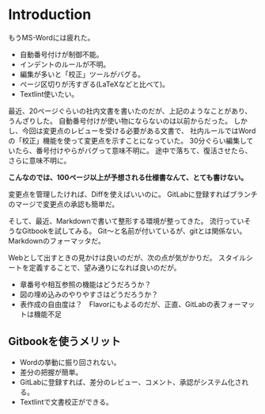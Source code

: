 # Introduction

もうMS-Wordには疲れた。

* 自動番号付けが制御不能。
* インデントのルールが不明。
* 編集が多いと「校正」ツールがバグる。
* ページ区切りが汚すぎる(LaTeXなどと比べて)。
* Textlint使いたい。

最近、20ページぐらいの社内文書を書いたのだが、上記のようなことがあり、うんざりした。
自動番号付けが使い物にならないのは以前からだった。
しかし、今回は変更点のレビューを受ける必要がある文書で、
社内ルールではWordの「校正」機能を使って変更点を示すことになっていた。
30分ぐらい編集していたら、番号付けやらがバグって意味不明に。
途中で落ちて、復活させたら、さらに意味不明に。

**こんなのでは、100ページ以上が予想される仕様書なんて、とても書けない。**

変更点を管理したければ、Diffを使えばいいのに。
GitLabに登録すればブランチのマージで変更点の承認も簡単だ。

そして、最近、Markdownで書いて整形する環境が整ってきた。
流行っていそうなGitbookを試してみる。
Git～と名前が付いているが、gitとは関係ない。Markdownのフォーマッタだ。

Webとして出すときの見かけは良いのだが、次の点が気がかりだ。
スタイルシートを定義することで、望み通りになれば良いのだが。

* 章番号や相互参照の機能はどうだろうか？
* 図の埋め込みのやりやすさはどうだろうか？
* 表作成の自由度は？　Flavorにもよるのだが、正直、GitLabの表フォーマットは機能不足

## Gitbookを使うメリット

* Wordの挙動に振り回されない。
* 差分の把握が簡単。
* GitLabに登録すれば、差分のレビュー、コメント、承認がシステム化される。
* Textlintで文書校正ができる。
